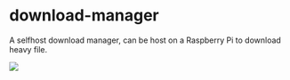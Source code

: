 # download-manager
A selfhost download manager, can be host on a Raspberry Pi to download heavy file.

<img minwidth="500" src="https://i.imgur.com/lQ2Ecpy.png">
